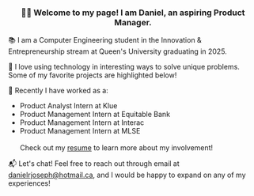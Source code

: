 ### <p align="center"> 👋🏽 Welcome to my page! I am Daniel, an aspiring Product Manager. </p>

📚 I am a Computer Engineering student in the Innovation & Entrepreneurship stream at Queen's University graduating in 2025.

🌳 I love using technology in interesting ways to solve unique problems. Some of my favorite projects are highlighted below!

📖 Recently I have worked as a:
- Product Analyst Intern at Klue
- Product Management Intern at Equitable Bank
- Product Management Intern at Interac
- Product Management Intern at MLSE </br></br>
Check out my [resume](https://media.licdn.com/dms/image/D562DAQHx44De3B5XPA/profile-treasury-document-images_800/1/1705025760558?e=1706140800&v=beta&t=QOEimLBHEhQSC_Fjg2eUNNJ1KXNWhyDDyx9f-8z8Vcw) to learn more about my involvement!

📬 Let's chat! Feel free to reach out through email at danielrjoseph@hotmail.ca, and I would be happy to expand on any of my experiences!

